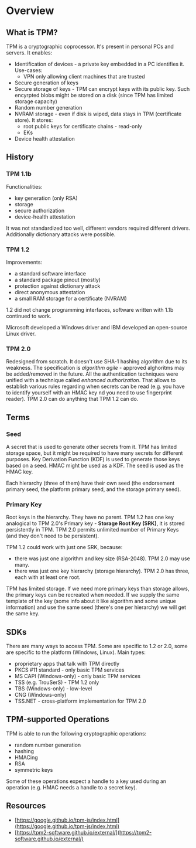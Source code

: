 # Overview

## What is TPM?

TPM is a cryptographic coprocessor. It's present in personal PCs and servers. It
enables:

- Identification of devices - a private key embedded in a PC identifies it.
  Use-cases:
  - VPN only allowing client machines that are trusted
- Secure generation of keys
- Secure storage of keys - TPM can encrypt keys with its public key. Such
  encyrpted blobs might be stored on a disk (since TPM has limited storage
  capacity)
- Random number generation
- NVRAM storage - even if disk is wiped, data stays in TPM (certificate store).
  It stores:
  - root public keys for certificate chains - read-only
  - EKs
- Device health attestation

## History

### TPM 1.1b

Functionalities:

- key generation (only RSA)
- storage
- secure authorization
- device-health attestation

It was not standardized too well, different vendors required different drivers.
Additionally dictionary attacks were possible.

### TPM 1.2

Improvements:

- a standard software interface
- a standard package pinout (mostly)
- protection against dictionary attack
- direct anonymous attestation
- a small RAM storage for a certificate (NVRAM)

1.2 did not change programming interfaces, software written with 1.1b continued
to work.

Microsoft developed a Windows driver and IBM developed an open-source Linux
driver.

### TPM 2.0

Redesigned from scratch. It doesn't use SHA-1 hashing algorithm due to its
weakness. The specification is _algorithm agile_ - approved alghoritms may be
added/removed in the future. All the authentication techniques were unified with
a technique called _enhanced authorization_. That allows to establish various
rules regarding when secrets can be read (e.g. you have to identify yourself
with an HMAC key nd you need to use fingerprint reader). TPM 2.0 can do anything
that TPM 1.2 can do.

## Terms

### Seed

A secret that is used to generate other secrets from it. TPM has limited storage
space, but it might be required to have many secrets for different purposes. Key
Derivation Function (KDF) is used to generate those keys based on a seed. HMAC
might be used as a KDF. The seed is used as the HMAC key.

Each hierarchy (three of them) have their own seed (the endorsement primary
seed, the platform primary seed, and the storage primary seed).

### Primary Key

Root keys in the hierarchy. They have no parent. TPM 1.2 has one key analogical
to TPM 2.0's Primary key - **Storage Root Key (SRK)**, it is stored persistently
in TPM. TPM 2.0 permits unlimited number of Primary Keys (and they don't need to
be persistent).

TPM 1.2 could work with just one SRK, because:

- there was just one algorithm and key size (RSA-2048). TPM 2.0 may use many.
- there was just one key hierarchy (storage hierarchy). TPM 2.0 has three, each
  with at least one root.

TPM has limited storage. If we need more primary keys than storage allows, the
primary keys can be recreated when needed. If we supply the same template of the
key (some info about it like algorithm and some unique information) and use the
same seed (there's one per hierarchy) we will get the same key.

## SDKs

There are many ways to access TPM. Some are specific to 1.2 or 2.0, some are
specific to the platform (Windows, Linux). Main types:

- proprietary apps that talk with TPM directly
- PKCS #11 standard - only basic TPM services
- MS CAPI (Windows-only) - only basic TPM services
- TSS (e.g. TrouSerS) - TPM 1.2 only
- TBS (Windows-only) - low-level
- CNG (Windows-only)
- TSS.NET - cross-platform implementation for TPM 2.0

## TPM-supported Operations

TPM is able to run the following cryptographic operations:

- random number generation
- hashing
- HMACing
- RSA
- symmetric keys

Some of these operations expect a handle to a key used during an operation (e.g. HMAC needs a handle to a secret key).

## Resources

- [https://google.github.io/tpm-js/index.html](https://google.github.io/tpm-js/index.html)
- [https://tpm2-software.github.io/external/](https://tpm2-software.github.io/external/)